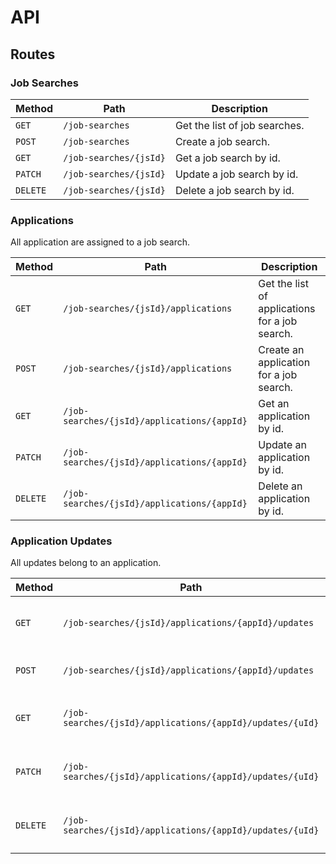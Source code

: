 # API

## Routes


### Job Searches

| Method    | Path                   | Description                   |
|-----------|------------------------|-------------------------------|
| `GET`     | `/job-searches`        | Get the list of job searches. |
| `POST`    | `/job-searches`        | Create a job search.          |
| `GET`     | `/job-searches/{jsId}` | Get a job search by id.       |
| `PATCH`   | `/job-searches/{jsId}` | Update a job search by id.    |
| `DELETE`  | `/job-searches/{jsId}` | Delete a job search by id.    |


### Applications

All application are assigned to a job search.

| Method    | Path                                        | Description                                    |
|-----------|---------------------------------------------|------------------------------------------------|
| `GET`     | `/job-searches/{jsId}/applications`         | Get the list of applications for a job search. |
| `POST`    | `/job-searches/{jsId}/applications`         | Create an application for a job search.        |
| `GET`     | `/job-searches/{jsId}/applications/{appId}` | Get an application by id.                      |
| `PATCH`   | `/job-searches/{jsId}/applications/{appId}` | Update an application by id.                   |
| `DELETE`  | `/job-searches/{jsId}/applications/{appId}` | Delete an application by id.                   |


### Application Updates

All updates belong to an application.

| Method    | Path                                                      | Description                                |
|-----------|-----------------------------------------------------------|--------------------------------------------|
| `GET`     | `/job-searches/{jsId}/applications/{appId}/updates`       | Get the list of updates of an application. |
| `POST`    | `/job-searches/{jsId}/applications/{appId}/updates`       | Create an application update.              |
| `GET`     | `/job-searches/{jsId}/applications/{appId}/updates/{uId}` | Get an application update by id.           |
| `PATCH`   | `/job-searches/{jsId}/applications/{appId}/updates/{uId}` | Update an application update by id.        |
| `DELETE`  | `/job-searches/{jsId}/applications/{appId}/updates/{uId}` | Delete an application update by id.        |
